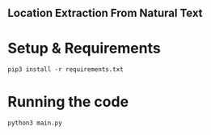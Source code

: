 ## Location Extraction From Natural Text


# Setup & Requirements
```shell
pip3 install -r requirements.txt
```

# Running the code
```shell
python3 main.py
```


